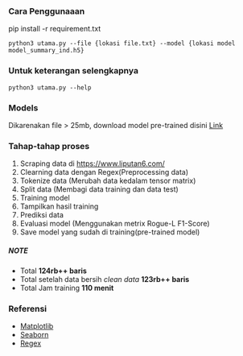 ### Cara Penggunaaan

pip install -r requirement.txt
```
python3 utama.py --file {lokasi file.txt} --model {lokasi model model_summary_ind.h5}
```
### Untuk keterangan selengkapnya
```
python3 utama.py --help
```
### Models
Dikarenakan file > 25mb, download model pre-trained disini [Link](https://drive.google.com/drive/folders/1nMbqrzNenaCwjQUPqgtJqWPxbgbFAdYV)

### Tahap-tahap proses
1. Scraping data di https://www.liputan6.com/
2. Clearning data dengan Regex(Preprocessing data)
3. Tokenize data (Merubah data kedalam tensor matrix)
4. Split data (Membagi data training dan data test)
5. Training model
6. Tampilkan hasil training
7. Prediksi data
8. Evaluasi model (Menggunakan metrix Rogue-L F1-Score)
9. Save model yang sudah di training(pre-trained model)

##### NOTE
- Total **124rb++ baris**
- Total setelah data bersih *clean data* **123rb++ baris**
- Total Jam training **110 menit**

### Referensi
- [Matplotlib](https://matplotlib.org/)
- [Seaborn](https://seaborn.pydata.org/)
- [Regex](https://regexr.com/)
